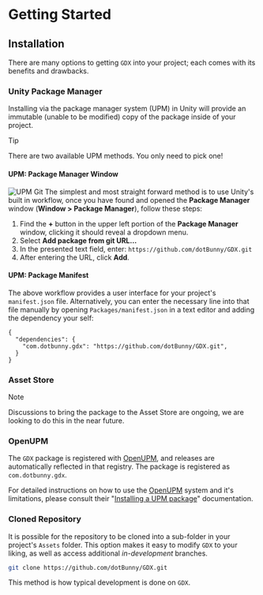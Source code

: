 # Getting Started

## Installation
There are many options to getting `GDX` into your project; each comes with its benefits and drawbacks.

### Unity Package Manager
Installing via the package manager system (UPM) in Unity will provide an immutable (unable to be modified) copy of the package inside of your project.

> [!TIP]
> There are two available UPM methods. You only need to pick one!

#### UPM: Package Manager Window
![UPM Git](/images/manual/getting-started/upm-gdx-github.gif)
The simplest and most straight forward method is to use Unity's built in workflow, once you have found and opened the **Package Manager** window (**Window > Package Manager**), follow these steps:
1. Find the **+** button in the upper left portion of the **Package Manager** window, clicking it should reveal a dropdown menu.
2. Select **Add package from git URL...**
3. In the presented text field, enter: `https://github.com/dotBunny/GDX.git`
4. After entering the URL, click **Add**.

#### UPM: Package Manifest ###
The above workflow provides a user interface for your project's `manifest.json` file. Alternatively,  you can enter the necessary line into that file manually by opening `Packages/manifest.json` in a text editor and adding the dependency your self:
```
{
  "dependencies": {
    "com.dotbunny.gdx": "https://github.com/dotBunny/GDX.git",
  }
}
```

### Asset Store
> [!NOTE]
> Discussions to bring the package to the Asset Store are ongoing, we are looking to do this in the near future.

### OpenUPM
The `GDX` package is registered with [OpenUPM](https://openupm.com/), and releases are automatically reflected in that registry. The package is registered as `com.dotbunny.gdx`.

For detailed instructions on how to use the [OpenUPM](https://openupm.com/) system and it's limitations, please consult their "[Installing a UPM package](https://openupm.com/docs/getting-started.html#installing-a-upm-package)" documentation.

### Cloned Repository
It is possible for the repository to be cloned into a sub-folder in your project's `Assets` folder. This option makes it easy to modify `GDX` to your liking, as well as access additional _in-development_ branches.
```bash
git clone https://github.com/dotBunny/GDX.git
```
This method is how typical development is done on `GDX`.